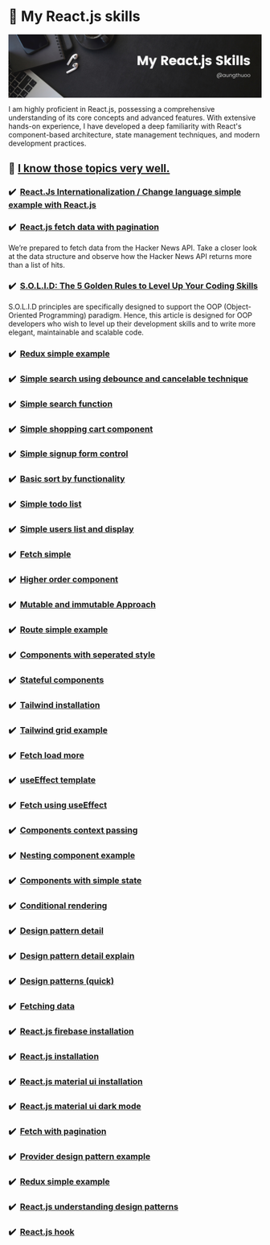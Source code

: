 # 📝 My React.js skills

<p align="center">
  <img align="center" alt="Skills" src="https://raw.githubusercontent.com/aungthuoo/aungthuoo/main/img/banners/my-react-js-skills.png" />
</p>
<p>
  I am highly proficient in React.js, possessing a comprehensive understanding of its core concepts and advanced features. With extensive hands-on experience, I have developed a deep familiarity with React's component-based architecture, state management techniques, and modern development practices.
  
</p>

## 📝 <ins>I know those topics very well.</ins> 

### :heavy_check_mark: &nbsp;[React.Js Internationalization / Change language simple example with React.js](https://gist.github.com/aungthuoo/244aedb71c9d3960a2ebd5ebe1beb965) 
### :heavy_check_mark: &nbsp;[React.js fetch data with pagination](https://gist.github.com/aungthuoo/2873ae0aa19f4d8d1f3038c5f6ac27f9)
We’re prepared to fetch data from the Hacker News API. Take a closer look at the data structure and observe how the Hacker News API returns more than a list of hits. 
### :heavy_check_mark: &nbsp;[S.O.L.I.D: The 5 Golden Rules to Level Up Your Coding Skills](https://gist.github.com/aungthuoo/95731511a516316fe1b76c248a6cfde0)
S.O.L.I.D principles are specifically designed to support the OOP (Object-Oriented Programming) paradigm. Hence, this article is designed for OOP developers who wish to level up their development skills and to write more elegant, maintainable and scalable code.

### :heavy_check_mark: &nbsp;[Redux simple example]()
### :heavy_check_mark: &nbsp;[Simple search using debounce and cancelable technique]()
### :heavy_check_mark: &nbsp;[Simple search function]()
### :heavy_check_mark: &nbsp;[Simple shopping cart component]()
### :heavy_check_mark: &nbsp;[Simple signup form control]()
### :heavy_check_mark: &nbsp;[Basic sort by functionality]()
### :heavy_check_mark: &nbsp;[Simple todo list ]()
### :heavy_check_mark: &nbsp;[Simple users list and display]()
### :heavy_check_mark: &nbsp;[Fetch simple ]()
### :heavy_check_mark: &nbsp;[Higher order component]()
### :heavy_check_mark: &nbsp;[Mutable and immutable Approach]()
### :heavy_check_mark: &nbsp;[Route simple example]()
### :heavy_check_mark: &nbsp;[Components with seperated style]()
### :heavy_check_mark: &nbsp;[Stateful components]()
### :heavy_check_mark: &nbsp;[Tailwind installation]()
### :heavy_check_mark: &nbsp;[Tailwind grid example ]()
### :heavy_check_mark: &nbsp;[Fetch load more]()
### :heavy_check_mark: &nbsp;[useEffect template]()
### :heavy_check_mark: &nbsp;[Fetch using useEffect]() 
### :heavy_check_mark: &nbsp;[Components context passing]()
### :heavy_check_mark: &nbsp;[Nesting component example]()
### :heavy_check_mark: &nbsp;[Components with simple state]()
### :heavy_check_mark: &nbsp;[Conditional rendering]()
### :heavy_check_mark: &nbsp;[Design pattern detail]()
### :heavy_check_mark: &nbsp;[Design pattern detail explain]()
### :heavy_check_mark: &nbsp;[Design patterns (quick)]()
### :heavy_check_mark: &nbsp;[Fetching data ]()
### :heavy_check_mark: &nbsp;[React.js firebase installation]()
### :heavy_check_mark: &nbsp;[React.js installation ]()
### :heavy_check_mark: &nbsp;[React.js material ui installation]()
### :heavy_check_mark: &nbsp;[React.js material ui dark mode ]()
### :heavy_check_mark: &nbsp;[Fetch with pagination]()
### :heavy_check_mark: &nbsp;[Provider design pattern example]()
### :heavy_check_mark: &nbsp;[Redux simple example ]()
### :heavy_check_mark: &nbsp;[React.js understanding design patterns]()
### :heavy_check_mark: &nbsp;[React.js hook ]()